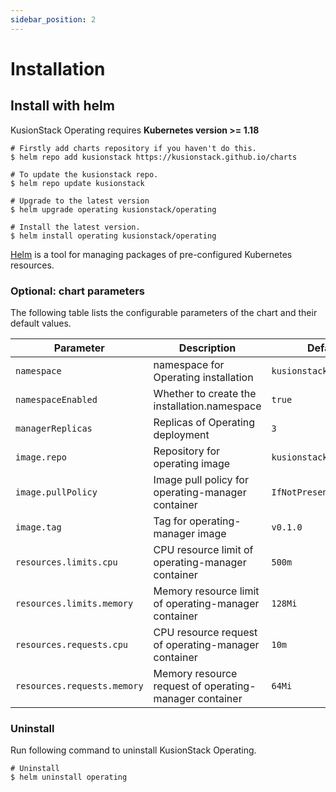 ```yaml
---
sidebar_position: 2
---
```


# Installation

## Install with helm
KusionStack Operating requires **Kubernetes version >= 1.18**
```shell
# Firstly add charts repository if you haven't do this.
$ helm repo add kusionstack https://kusionstack.github.io/charts

# To update the kusionstack repo.
$ helm repo update kusionstack

# Upgrade to the latest version 
$ helm upgrade operating kusionstack/operating 

# Install the latest version.
$ helm install operating kusionstack/operating 
```


[Helm](https://github.com/helm/helm) is a tool for managing packages of pre-configured Kubernetes resources.
### Optional: chart parameters

The following table lists the configurable parameters of the chart and their default values.

| Parameter   | Description    | Default        |
|-------------|----------------|----------------|
| `namespace`  | namespace for Operating installation    | `kusionstack-system`         |
| `namespaceEnabled` | Whether to create the installation.namespace   | `true`  |
| `managerReplicas`| Replicas of Operating deployment | `3`   |
| `image.repo` | Repository for operating image | `kusionstack/operating`|
| `image.pullPolicy`| Image pull policy for operating-manager container | `IfNotPresent` |
| `image.tag`                  | Tag for operating-manager image    | `v0.1.0`  |
| `resources.limits.cpu`      | CPU resource limit of operating-manager container      | `500m` |
| `resources.limits.memory` | Memory resource limit of operating-manager container   | `128Mi` |
| `resources.requests.cpu`    | CPU resource request of operating-manager container    | `10m` |
| `resources.requests.memory` | Memory resource request of operating-manager container | `64Mi` |

### Uninstall

Run following command to uninstall KusionStack Operating.

```shell
# Uninstall
$ helm uninstall operating
```